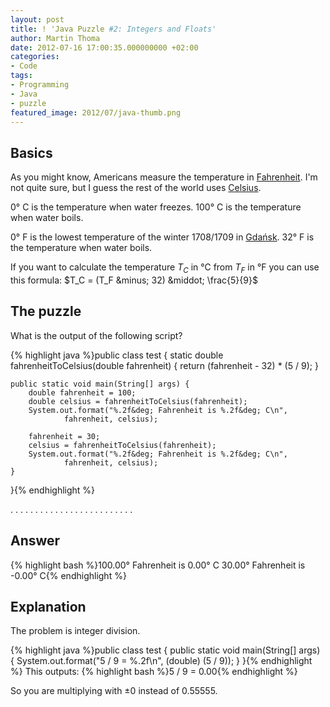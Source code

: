```yaml
---
layout: post
title: ! 'Java Puzzle #2: Integers and Floats'
author: Martin Thoma
date: 2012-07-16 17:00:35.000000000 +02:00
categories:
- Code
tags:
- Programming
- Java
- puzzle
featured_image: 2012/07/java-thumb.png
---
```

<h2>Basics</h2>
As you might know, Americans measure the temperature in <a href="http://en.wikipedia.org/wiki/Fahrenheit">Fahrenheit</a>. I'm not quite sure, but I guess the rest of the world uses <a href="http://en.wikipedia.org/wiki/Celsius">Celsius</a>.

0&deg; C is the temperature when water freezes.
100&deg; C is the temperature when water boils.

0&deg; F is the lowest temperature of the winter 1708/1709 in <a href="http://en.wikipedia.org/wiki/Gda%C5%84sk">Gdańsk</a>.
32&deg; F is the temperature when water boils.

If you want to calculate the temperature $T_C$ in &deg;C from $T_F$ in &deg;F you can use this formula:
$T_C = (T_F &minus; 32) &middot; \frac{5}{9}$

<h2>The puzzle</h2>
What is the output of the following script?

{% highlight java %}public class test {
    static double fahrenheitToCelsius(double fahrenheit) {
        return (fahrenheit - 32) * (5 / 9);
    }

    public static void main(String[] args) {
        double fahrenheit = 100;
        double celsius = fahrenheitToCelsius(fahrenheit);
        System.out.format("%.2f&deg; Fahrenheit is %.2f&deg; C\n", 
                fahrenheit, celsius);

        fahrenheit = 30;
        celsius = fahrenheitToCelsius(fahrenheit);
        System.out.format("%.2f&deg; Fahrenheit is %.2f&deg; C\n", 
                fahrenheit, celsius);
    }
}{% endhighlight %}

.
.
.
.
.
.
.
.
.
.
.
.
.
.
.
.
.
.
.
.
.
.
.
.
.

<h2>Answer</h2>
{% highlight bash %}100.00&deg; Fahrenheit is 0.00&deg; C
30.00&deg; Fahrenheit is -0.00&deg; C{% endhighlight %}

<h2>Explanation</h2>
The problem is integer division.

{% highlight java %}public class test {
    public static void main(String[] args) {
        System.out.format("5 / 9 = %.2f\n", (double) (5 / 9));
    }
}{% endhighlight %}
This outputs:
{% highlight bash %}5 / 9 = 0.00{% endhighlight %}

So you are multiplying with $\pm 0$ instead of $0.55555$.
